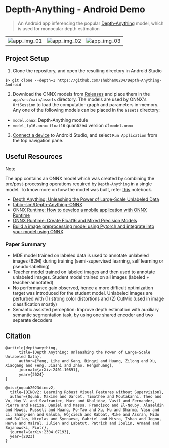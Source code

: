 # Depth-Anything - Android Demo

> An Android app inferencing the popular [Depth-Anything](https://arxiv.org/abs/2401.10891) model, which is used for monocular depth estimation

<table>
<tr>
<td>
<img src="https://github.com/shubham0204/Depth-Anything-Android/assets/41076823/d0b5cf01-2949-4adc-8af8-deeb4c3df1f7" alt="app_img_01">
</td>
<td>
<img src="https://github.com/shubham0204/Depth-Anything-Android/assets/41076823/5bec8e82-f8bd-426e-9aad-37a45287a033" alt="app_img_02">
</td>
<td>
<img src="https://github.com/shubham0204/Depth-Anything-Android/assets/41076823/196d741d-603e-4adb-aa64-0f73b30b1c73" alt="app_img_03">
</td>
</tr>
</table>


## Project Setup

1. Clone the repository, and open the resulting directory in Android Studio

```
$> git clone --depth=1 https://github.com/shubham0204/Depth-Anything-Android
```

2. Download the ONNX models from [Releases](https://github.com/shubham0204/Depth-Anything-Android/releases) and place them in the `app/src/main/assets` directory. The models are used by ONNX's `OrtSession` to load the computatio- graph and parameters in-memory. Any one of the following models can be placed in the `assets` directory:

* `model.onnx`: Depth-Anything module 
* `model_fp16.onnx`: `float16` quantized version of `model.onnx`

3. [Connect a device](https://developer.android.com/codelabs/basic-android-kotlin-compose-connect-device#0) to Android Studio, and select `Run Application` from the top navigation pane.

## Useful Resources

> [!NOTE]
> The app contains an ONNX model which was created by combining the pre/post-processing operations required 
> by `Depth-Anything` in a single model. To know more on how the model was built, refer [this](https://github.com/shubham0204/Google_Colab_Notebooks/blob/main/Depth_Anything_FusedOps_ONNX_Model.ipynb) notebook.

* [Depth Anything: Unleashing the Power of Large-Scale Unlabeled Data](https://arxiv.org/abs/2401.10891)
* [fabio-sim/Depth-Anything-ONNX](https://github.com/fabio-sim/Depth-Anything-ONNX)
* [ONNX Runtime: How to develop a mobile application with ONNX Runtime](https://onnxruntime.ai/docs/tutorials/mobile/)
* [ONNX Runtime: Create Float16 and Mixed Precision Models](https://onnxruntime.ai/docs/performance/model-optimizations/float16.html)
* [Build a image preprocessing model using Pytorch and integrate into your model using ONNX](https://vilsonrodrigues.medium.com/build-a-image-preprocessing-model-using-pytorch-and-integrate-into-your-model-using-onnx-2262966c642e)

### Paper Summary

* MDE model trained on labeled data is used to annotate unlabeled images (62M) during training (semi-supervised learning, self learning or pseudo-labelling)
* Teacher model trained on labeled images and then used to annotate unlabeled images. Student model trained on all images (labeled + teacher-annotated)
* No performance gain observed, hence a more difficult optimization target was introduced for the student model. Unlabeled images are perturbed with (1) strong color distortions and (2) CutMix (used in image classification mostly)
* Semantic assisted perception: Improve depth estimation with auxiliary semantic segmentation task, by using one shared encoder and two separate decoders

## Citation

```
@article{depthanything,
      title={Depth Anything: Unleashing the Power of Large-Scale Unlabeled Data}, 
      author={Yang, Lihe and Kang, Bingyi and Huang, Zilong and Xu, Xiaogang and Feng, Jiashi and Zhao, Hengshuang},
      journal={arXiv:2401.10891},
      year={2024}
}
```

```
@misc{oquab2023dinov2,
  title={DINOv2: Learning Robust Visual Features without Supervision},
  author={Oquab, Maxime and Darcet, Timothée and Moutakanni, Theo and Vo, Huy V. and Szafraniec, Marc and Khalidov, Vasil and Fernandez, Pierre and Haziza, Daniel and Massa, Francisco and El-Nouby, Alaaeldin and Howes, Russell and Huang, Po-Yao and Xu, Hu and Sharma, Vasu and Li, Shang-Wen and Galuba, Wojciech and Rabbat, Mike and Assran, Mido and Ballas, Nicolas and Synnaeve, Gabriel and Misra, Ishan and Jegou, Herve and Mairal, Julien and Labatut, Patrick and Joulin, Armand and Bojanowski, Piotr},
  journal={arXiv:2304.07193},
  year={2023}
}
```
